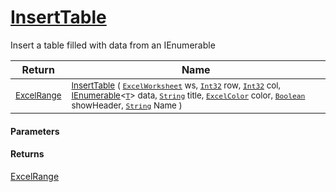 # [InsertTable](./ExcelHelper-100664102.md)

Insert a table filled with data from an IEnumerable

| Return | Name | 
| --- | --- | 
| <sub>[ExcelRange](./ExcelHelper-100664102.md)</sub>| <sub>[InsertTable](./ExcelHelper-100664102.md) ( [`ExcelWorksheet`](./ExcelHelper-100664102.md) ws, [`Int32`](https://docs.microsoft.com/en-us/dotnet/api/System.Int32) row, [`Int32`](https://docs.microsoft.com/en-us/dotnet/api/System.Int32) col, [IEnumerable](https://docs.microsoft.com/en-us/dotnet/api/System.Collections.Ienumerable)\<[`T`](./ExcelHelper-100664102.md)> data, [`String`](https://docs.microsoft.com/en-us/dotnet/api/System.String) title, [`ExcelColor`](./../Excel/ExcelColor.md) color, [`Boolean`](https://docs.microsoft.com/en-us/dotnet/api/System.Boolean) showHeader, [`String`](https://docs.microsoft.com/en-us/dotnet/api/System.String) Name )</sub>| <br>


#### Parameters

#### Returns
[ExcelRange](./ExcelHelper-100664102.md)